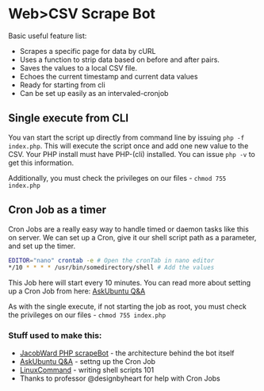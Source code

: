 # Web>CSV Scrape Bot

Basic useful feature list:

 * Scrapes a specific page for data by cURL
 * Uses a function to strip data based on before and after pairs.
 * Saves the values to a local CSV file.
 * Echoes the current timestamp and current data values
 * Ready for starting from cli
 * Can be set up easily as an intervaled-cronjob


## Single execute from CLI
You van start the script up directly from command line by issuing `php -f index.php`. This will execute the script once and add one new value to the CSV. Your PHP install must have PHP-(cli) installed. You can issue `php -v` to get this information.

Additionally, you must check the privileges on our files - `chmod 755 index.php`

## Cron Job as a timer
Cron Jobs are a really easy way to handle timed or daemon tasks like this on server. We can set up a Cron, give it our shell script path as a parameter, and set up the timer.
```sh
EDITOR="nano" crontab -e # Open the cronTab in nano editor
*/10 * * * * /usr/bin/somedirectory/shell # Add the values
```

This Job here will start every 10 minutes. You can read more about setting up a Cron Job from here: [AskUbuntu Q&A](http://askubuntu.com/questions/2368/how-do-i-set-up-a-cron-job/2371#2371)

As with the single execute, if not starting the job as root, you must check the privileges on our files - `chmod 755 index.php`

### Stuff used to make this:

 * [JacobWard PHP scrapeBot](http://www.jacobward.co.uk/web-scraping-with-php-curl-part-1/) - the architecture behind the bot itself
 * [AskUbuntu Q&A](http://askubuntu.com/questions/2368/how-do-i-set-up-a-cron-job/2371#2371) - settng up the Cron Job
 * [LinuxCommand](http://linuxcommand.org/wss0010.php) - writing shell scripts 101
 * Thanks to professor @designbyheart for help with Cron Jobs
